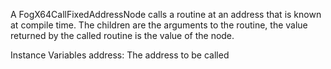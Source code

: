 A FogX64CallFixedAddressNode calls a routine at an address that is known at compile time. The children are the arguments to the routine, the value returned by the called routine is the value of the node.

Instance Variables
	address:		<Integer> The address to be called
